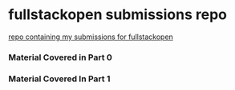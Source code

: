 # fullstackopen submissions repo

<u> repo containing my submissions for fullstackopen </u>

### Material Covered in Part 0


### Material Covered In Part 1





